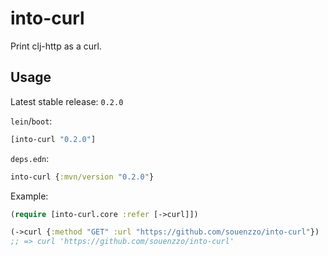 # into-curl
Print clj-http as a curl.

## Usage
Latest stable release: `0.2.0`

`lein`/`boot`:
```clojure
[into-curl "0.2.0"]
```
`deps.edn`:
```clojure
into-curl {:mvn/version "0.2.0"}
```
Example:
```clojure
(require [into-curl.core :refer [->curl]])

(->curl {:method "GET" :url "https://github.com/souenzzo/into-curl"})
;; => curl 'https://github.com/souenzzo/into-curl'
```
